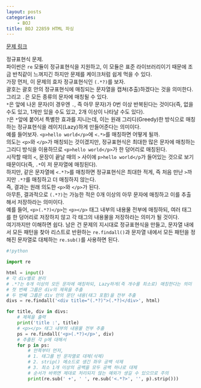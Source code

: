 ```yaml
---
layout: posts
categories:
    - BOJ
title: BOJ 22859 HTML 파싱
---
```


[문제 링크](https://www.acmicpc.net/problem/22859)

정규표현식 문제.  
파이썬은 `re` 모듈이 정규표현식을 지원하고, 이 모듈은 표준 라이브러리이기 때문에 조금 반칙같이 느껴지긴 하지만 문제를 케이크처럼 쉽게 먹을 수 있다.  
가장 먼저, 이 문제의 효자 정규표현식인 `(.*?)`를 보자.  
괄호는 괄호 안의 정규표현식에 매칭되는 문자열을 캡쳐(추출)하겠다는 것을 의미한다.  
그리고 `.`은 모든 종류의 문자에 매칭될 수 있다.  
`*`은 앞에 나온 문자(이 경우엔 `.`, 즉 아무 문자)가 0번 이상 반복된다는 것이다(즉, 없을 수도 있고, 1개만 있을 수도 있고, 2개 이상이 나타날 수도 있다).  
`?`은 `*`앞에 붙어서 특별한 효과를 지니는데, 이는 원래 그리디(Greedy)한 방식으로 매칭하는 정규표현식을 레이지(Lazy)하게 만들어준다는 의미이다.  
예를 들어보자. `<p>hello world</p>`에 `<.*>`를 매칭하면 어떻게 될까.  
의도는 `<p>`와 `</p>`가 매칭되는 것이겠지만, 정규표현식은 최대한 많은 문자에 매칭하는 그리디 방식을 이용하므로 `<p>hello world</p>`가 한 덩어리로 매칭된다.  
시작할 때의 `<`, 문장이 끝날 때의 `>` 사이에 `p>hello world</p`가 들어있는 것으로 보기 때문이다(즉, `.*`이 저 문자열에 매칭된다).  
하지만, 같은 문자열에 `<.*?>`를 매칭하면 정규표현식은 최대한 적게, 즉 처음 만난 `>`까지만 `.*?`를 매칭하고 더 매칭하지 않는다.  
즉, 결과는 원래 의도한 `<p>`와 `</p>`가 된다.  
아무튼, 결과적으로 `(.*?)`는 가능한 적은 0개 이상의 아무 문자에 매칭하고 이를 추출해서 저장하라는 의미이다.  
예를 들어, `<p>(.*?)</p>`는 `<p></p>` 태그 내부의 내용물 전부에 매칭하되, 여러 태그를 한 덩어리로 저장하지 않고 각 태그의 내용물을 저장하라는 의미가 될 것이다.  
여기까지만 이해하면 쉽다. 남은 건 문제의 지시대로 정규표현식을 만들고, 문자열 내에서 모든 패턴을 찾아 리스트로 반환하는 `re.findall()`과 문자열 내에서 모든 패턴을 정해진 문자열로 대체하는 `re.sub()`를 사용하면 된다.  


```python
#!python

import re

html = input()
# 각 div별로 분리
# .*?는 0개 이상의 모든 문자에 매칭하되, Lazy하게(즉 개수를 최소로) 매칭한다는 의미
# 첫 번째 그룹은 div의 제목을 추출
# 두 번째 그룹은 div 안의 문단 내용(태그 포함)을 전부 추출
divs = re.findall('<div title="(.*?)">(.*?)</div>', html)

for title, div in divs:
    # 제목을 출력
    print('title :', title)
    # <p></p> 태그 내부의 내용물 전부 추출
    ps = re.findall('<p>(.*?)</p>', div)
    # 추출된 각 p에 대해서
    for p in ps:
        # 안쪽부터 먼저,
        # 1. 태그를 빈 문자열로 대체(삭제)
        # 2. strip() 메소드로 생긴 좌우 공백 삭제
        # 3. 최소 1개 이상의 공백을 모두 공백 하나로 대체
        # 순서가 바뀌면 제대로 처리되지 않는 예외가 생길 수 있으므로 주의
        print(re.sub(' +', ' ', re.sub('<.*?>', '', p).strip()))

```
